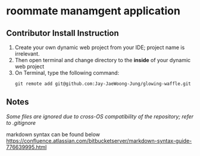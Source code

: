 # roommate manamgent application


## Contributor Install Instruction

1.  Create your own dynamic web project from your IDE; project name is irrelevant.
2.  Then open terminal and change directory to the __inside__ of your dynamic web project 
3.  On Terminal, type the following command:
	```	
	git remote add git@github.com:Jay-JaeWoong-Jung/glowing-waffle.git
	```
## Notes

*Some files are ignored due to cross-OS compatibility of the repository; refer to .gitignore*

markdown syntax can be found below
https://confluence.atlassian.com/bitbucketserver/markdown-syntax-guide-776639995.html



